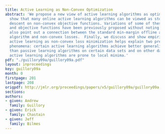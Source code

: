 ```yaml
---
title: Active Learning as Non-Convex Optimization
abstract: 'We propose a new view of active learning algorithms as optimization. We
  show that many online active learning algorithms can be viewed as stochastic gradient
  descent on non-convex objective functions. Variations of some of these algorithms
  and objective functions have been previously proposed without noting this connection.  We
  also point out a connection between the standard min-margin offline active learning
  algorithm and non-convex losses.  Finally, we discuss and show empirically how viewing
  active learning as non-convex loss minimization helps explain two previously observed
  phenomena: certain active learning algorithms achieve better generalization error
  than passive learning algorithms on certain data sets and on other data sets many
  active learning algorithms are prone to local minima.'
pdf: "./guillory09a/guillory09a.pdf"
layout: inproceedings
key: guillory09a
month: 0
firstpage: 201
lastpage: 208
origpdf: http://jmlr.org/proceedings/papers/v5/guillory09a/guillory09a.pdf
sections: 
authors:
- given: Andrew
  family: Guillory
- given: Erick
  family: Chastain
- given: Jeff
  family: Bilmes
---
```

